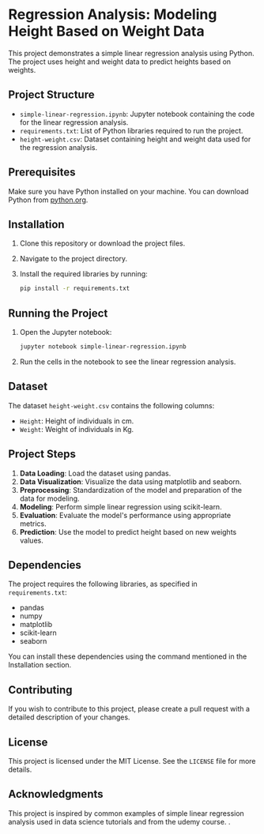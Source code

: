 # Regression Analysis: Modeling Height Based on Weight Data

This project demonstrates a simple linear regression analysis using Python. The project uses height and weight data to predict heights based on weights.

## Project Structure

- `simple-linear-regression.ipynb`: Jupyter notebook containing the code for the linear regression analysis.
- `requirements.txt`: List of Python libraries required to run the project.
- `height-weight.csv`: Dataset containing height and weight data used for the regression analysis.

## Prerequisites

Make sure you have Python installed on your machine. You can download Python from [python.org](https://www.python.org/).

## Installation

1. Clone this repository or download the project files.
2. Navigate to the project directory.
3. Install the required libraries by running:

    ```bash
    pip install -r requirements.txt
    ```

## Running the Project

1. Open the Jupyter notebook:

    ```bash
    jupyter notebook simple-linear-regression.ipynb
    ```

2. Run the cells in the notebook to see the linear regression analysis.

## Dataset

The dataset `height-weight.csv` contains the following columns:
- `Height`: Height of individuals in cm.
- `Weight`: Weight of individuals in Kg.

## Project Steps

1. **Data Loading**: Load the dataset using pandas.
2. **Data Visualization**: Visualize the data using matplotlib and seaborn.
3. **Preprocessing**: Standardization of the model and preparation of the data for modeling.
4. **Modeling**: Perform simple linear regression using scikit-learn.
5. **Evaluation**: Evaluate the model's performance using appropriate metrics.
6. **Prediction**: Use the model to predict height based on new weights values.

## Dependencies

The project requires the following libraries, as specified in `requirements.txt`:

- pandas
- numpy
- matplotlib
- scikit-learn
- seaborn

You can install these dependencies using the command mentioned in the Installation section.

## Contributing

If you wish to contribute to this project, please create a pull request with a detailed description of your changes.

## License

This project is licensed under the MIT License. See the `LICENSE` file for more details.

## Acknowledgments

This project is inspired by common examples of simple linear regression analysis used in data science tutorials and from the udemy course.
.
